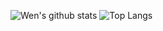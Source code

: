 ![Wen's github stats](https://github-readme-stats.vercel.app/api?username=happy9990929&rank_icon=github)
![Top Langs](https://github-readme-stats.vercel.app/api/top-langs/?username=happy9990929&layout=compact)

